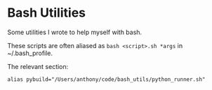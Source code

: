 # Bash Utilities

Some utilities I wrote to help myself with bash.

These scripts are often aliased as `bash <script>.sh *args` in ~/.bash_profile.

The relevant section:
```
alias pybuild="/Users/anthony/code/bash_utils/python_runner.sh"
```
